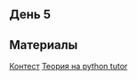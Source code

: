 ## День 5

## Материалы
[Контест](https://informatics.msk.ru/mod/statements/view3.php?id=3751&chapterid=3662)
[Теория на python tutor](https://pythontutor.ru/lessons/while/)
